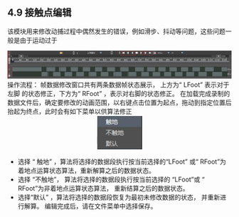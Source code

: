 ## 4.9 接触点编辑
该模块用来修改动捕过程中偶然发生的错误，例如滑步、抖动等问题，这些问题一般是由于运动过于
<div align=center>
<img src="https://raw.githubusercontent.com/FOHEART/MotionVenusHelp/v1.3.0/software/contacteditor.png"/>
</div>
操作流程：
帧数据修改窗口共有两条数据帧状态展示， 上方为“ LFoot” 表示对于左脚
的状态修正，下方为“ RFoot” ，表示对右脚的状态修正。 在加载完成录制的数据文件后，确定要修改的动画范围，以右键点击位置为起点，拖动到指定位置后抬起为终点，此时会有如下菜单以供算法修正
<div align=center>
<img src="https://raw.githubusercontent.com/FOHEART/MotionVenusHelp/v1.3.0/software/contactcontext.png"/>
</div>

- 选择 “ 触地” ，算法将选择的数据段执行按当前选择的“LFoot” 或“ RFoot”为着地点运算状态算法，重新解算之后的数据状态。
- 选择 “不触地”， 算法将选择的数据段执行按当前选择的 “LFoot”或 “ RFoot”为非着地点运算状态算法， 重新结算之后的数据状态。
- 选择“默认” ，算法将选择的数据段恢复为最初未修改数据的状态， 并重新进行解算。
编辑完成后，请在文件菜单中选择保存。
